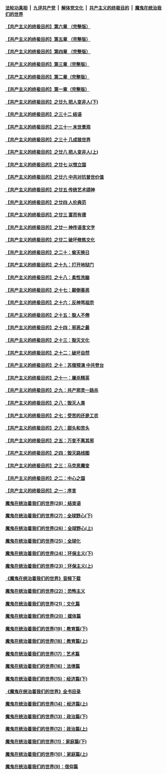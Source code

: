 

####  [法轮功真相](../../../../basic/blob/master/README.md?t=05232303) &nbsp;|&nbsp; [九评共产党](../../../../9ping.md/blob/master/README.md?t=05232303) &nbsp;|&nbsp; [解体党文化](../../../../jtdwh.md/blob/master/README.md?t=05232303)  &nbsp;|&nbsp; [共产主义的终极目的](../../../../gczydzjmd.md/blob/master/README.md?t=05232303) &nbsp;|&nbsp; [魔鬼在统治我们的世界](../../../../mgztzwmdsj.md/blob/master/README.md?t=05232303) 

#### [【共产主义的终极目的】第六章 （完整版）](../pages/nsc422/n11428913.md?t=05232303) 

#### [【共产主义的终极目的】第五章 （完整版）](../pages/nsc422/n11428912.md?t=05232303) 

#### [【共产主义的终极目的】第四章 （完整版）](../pages/nsc422/n11428907.md?t=05232303) 

#### [【共产主义的终极目的】第三章（完整版）](../pages/nsc422/n11428848.md?t=05232303) 

#### [【共产主义的终极目的】第二章（完整版）](../pages/nsc422/n11428831.md?t=05232303) 

#### [【共产主义的终极目的】第一章（完整版）](../pages/nsc422/n11417651.md?t=05232303) 

#### [【共产主义的终极目的】之廿九 把人变非人(下)](../pages/nsc422/n11344140.md?t=05232303) 

#### [【共产主义的终极目的】之三十二 结语](../pages/nsc422/n11360535.md?t=05232303) 

#### [【共产主义的终极目的】之三十一 末世景观](../pages/nsc422/n11351129.md?t=05232303) 

#### [【共产主义的终极目的】之三十 几成狼世界](../pages/nsc422/n11348280.md?t=05232303) 

#### [【共产主义的终极目的】之廿八 把人变非人(上)](../pages/nsc422/n11340492.md?t=05232303) 

#### [【共产主义的终极目的】之廿七 以恨立国](../pages/nsc422/n11336944.md?t=05232303) 

#### [【共产主义的终极目的】之廿六 中共对抗普世价值](../pages/nsc422/n11324785.md?t=05232303) 

#### [【共产主义的终极目的】之廿五 传统艺术颂神](../pages/nsc422/n11296396.md?t=05232303) 

#### [【共产主义的终极目的】之廿四 人伦典范](../pages/nsc422/n11296397.md?t=05232303) 

#### [【共产主义的终极目的】之廿三 富而有德](../pages/nsc422/n11283598.md?t=05232303) 

#### [【共产主义的终极目的】之廿一 神传语言文字](../pages/nsc422/n11263265.md?t=05232303) 

#### [【共产主义的终极目的】之廿二 破坏修炼文化](../pages/nsc422/n11245728.md?t=05232303) 

#### [【共产主义的终极目的】之二十：偷天换日](../pages/nsc422/n11238846.md?t=05232303) 

#### [【共产主义的终极目的】之十九：打开地狱门](../pages/nsc422/n11206376.md?t=05232303) 

#### [【共产主义的终极目的】之十八：柔性洗脑](../pages/nsc422/n11199994.md?t=05232303) 

#### [【共产主义的终极目的】之十七：颠倒善恶](../pages/nsc422/n11179782.md?t=05232303) 

#### [【共产主义的终极目的】之十六：反神骂祖宗](../pages/nsc422/n11166798.md?t=05232303) 

#### [【共产主义的终极目的】之十五：毁人不倦](../pages/nsc422/n11166792.md?t=05232303) 

#### [【共产主义的终极目的】之十四：邪恶之最](../pages/nsc422/n11150249.md?t=05232303) 

#### [【共产主义的终极目的】之十三：毁灭文化](../pages/nsc422/n11135227.md?t=05232303) 

#### [【共产主义的终极目的】之十二：破坏自然](../pages/nsc422/n11135214.md?t=05232303) 

#### [【共产主义的终极目的】之十：苏俄预演 中共登台](../pages/nsc422/n11118424.md?t=05232303) 

#### [【共产主义的终极目的】之十一：屠杀精英](../pages/nsc422/n11118442.md?t=05232303) 

#### [【共产主义的终极目的】之九：共产邪灵一路杀](../pages/nsc422/n11114139.md?t=05232303) 

#### [【共产主义的终极目的】之八：毁灭人类](../pages/nsc422/n11108503.md?t=05232303) 

#### [【共产主义的终极目的】之七：受苦的还是工农](../pages/nsc422/n11101809.md?t=05232303) 

#### [【共产主义的终极目的】之六：甜头和苦头](../pages/nsc422/n11096971.md?t=05232303) 

#### [【共产主义的终极目的】之五：万变不离其邪](../pages/nsc422/n11091285.md?t=05232303) 

#### [【共产主义的终极目的】之四：毁灭路线图](../pages/nsc422/n11086284.md?t=05232303) 

#### [【共产主义的终极目的】之三：马克思魔变](../pages/nsc422/n11061941.md?t=05232303) 

#### [【共产主义的终极目的】之二：中心之国](../pages/nsc422/n11047728.md?t=05232303) 

#### [【共产主义的终极目的】之一：序言](../pages/nsc422/n11086077.md?t=05232303) 

#### [魔鬼在统治着我们的世界(28)：结束语](../pages/nsc422/n10936246.md?t=05232303) 

#### [魔鬼在统治着我们的世界(27)：全球野心(下)](../pages/nsc422/n10928319.md?t=05232303) 

#### [魔鬼在统治着我们的世界(26)：全球野心(上)](../pages/nsc422/n10900318.md?t=05232303) 

#### [魔鬼在统治着我们的世界(25)：全球化](../pages/nsc422/n10788205.md?t=05232303) 

#### [魔鬼在统治着我们的世界(24)：环保主义(下)](../pages/nsc422/n10695307.md?t=05232303) 

#### [魔鬼在统治着我们的世界(23)：环保主义(上)](../pages/nsc422/n10688613.md?t=05232303) 

#### [《魔鬼在统治着我们的世界》音频下载](../pages/nsc422/n10635553.md?t=05232303) 

#### [魔鬼在统治着我们的世界(22)：恐怖主义](../pages/nsc422/n10614727.md?t=05232303) 

#### [魔鬼在统治着我们的世界(21)：文化篇](../pages/nsc422/n10597706.md?t=05232303) 

#### [魔鬼在统治着我们的世界(20)：媒体篇](../pages/nsc422/n10586579.md?t=05232303) 

#### [魔鬼在统治着我们的世界(19)：教育篇(下)](../pages/nsc422/n10564808.md?t=05232303) 

#### [魔鬼在统治着我们的世界(18)：教育篇(上)](../pages/nsc422/n10526970.md?t=05232303) 

#### [魔鬼在统治着我们的世界(17)：艺术篇](../pages/nsc422/n10499093.md?t=05232303) 

#### [魔鬼在统治着我们的世界(16)：法律篇](../pages/nsc422/n10485969.md?t=05232303) 

#### [魔鬼在统治着我们的世界(15)：经济篇(下)](../pages/nsc422/n10469975.md?t=05232303) 

#### [《魔鬼在统治着我们的世界》全书目录](../pages/nsc422/n10464261.md?t=05232303) 

#### [魔鬼在统治着我们的世界(14)：经济篇(上)](../pages/nsc422/n10457370.md?t=05232303) 

#### [魔鬼在统治着我们的世界(13)：政治篇(下)](../pages/nsc422/n10448270.md?t=05232303) 

#### [魔鬼在统治着我们的世界(12)：政治篇(上)](../pages/nsc422/n10444576.md?t=05232303) 

#### [魔鬼在统治着我们的世界(11)：家庭篇(下)](../pages/nsc422/n10440961.md?t=05232303) 

#### [魔鬼在统治着我们的世界(10)：家庭篇(上)](../pages/nsc422/n10435448.md?t=05232303) 

#### [魔鬼在统治着我们的世界(9)：信仰篇](../pages/nsc422/n10432159.md?t=05232303) 


